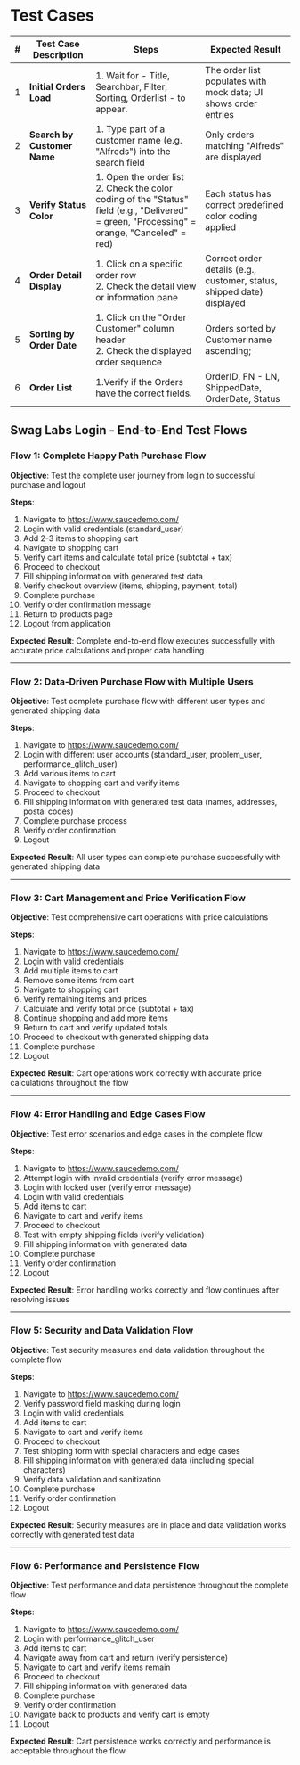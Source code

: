 # Test Cases

| #   | Test Case Description       | Steps                                                                                                                                          | Expected Result                                                        |
| --- | --------------------------- | ---------------------------------------------------------------------------------------------------------------------------------------------- | ---------------------------------------------------------------------- |
| 1   | **Initial Orders Load**     | 1. Wait for - Title, Searchbar, Filter, Sorting, Orderlist - to appear.                                                                        | The order list populates with mock data; UI shows order entries        |
| 2   | **Search by Customer Name** | 1. Type part of a customer name (e.g. "Alfreds") into the search field                                                                         | Only orders matching "Alfreds" are displayed                           |
| 3   | **Verify Status Color**     | 1. Open the order list<br>2. Check the color coding of the "Status" field (e.g., "Delivered" = green, "Processing" = orange, "Canceled" = red) | Each status has correct predefined color coding applied                |
| 4   | **Order Detail Display**    | 1. Click on a specific order row<br>2. Check the detail view or information pane                                                               | Correct order details (e.g., customer, status, shipped date) displayed |
| 5   | **Sorting by Order Date**   | 1. Click on the "Order Customer" column header<br>2. Check the displayed order sequence                                                        | Orders sorted by Customer name ascending;                              |
| 6   | **Order List**              | 1.Verify if the Orders have the correct fields.                                                                                                | OrderID, FN - LN, ShippedDate, OrderDate, Status                       |

## Swag Labs Login - End-to-End Test Flows

### Flow 1: Complete Happy Path Purchase Flow

**Objective**: Test the complete user journey from login to successful purchase and logout

**Steps**:

1. Navigate to https://www.saucedemo.com/
2. Login with valid credentials (standard_user)
3. Add 2-3 items to shopping cart
4. Navigate to shopping cart
5. Verify cart items and calculate total price (subtotal + tax)
6. Proceed to checkout
7. Fill shipping information with generated test data
8. Verify checkout overview (items, shipping, payment, total)
9. Complete purchase
10. Verify order confirmation message
11. Return to products page
12. Logout from application

**Expected Result**: Complete end-to-end flow executes successfully with accurate price calculations and proper data handling

---

### Flow 2: Data-Driven Purchase Flow with Multiple Users

**Objective**: Test complete purchase flow with different user types and generated shipping data

**Steps**:

1. Navigate to https://www.saucedemo.com/
2. Login with different user accounts (standard_user, problem_user, performance_glitch_user)
3. Add various items to cart
4. Navigate to shopping cart and verify items
5. Proceed to checkout
6. Fill shipping information with generated test data (names, addresses, postal codes)
7. Complete purchase process
8. Verify order confirmation
9. Logout

**Expected Result**: All user types can complete purchase successfully with generated shipping data

---

### Flow 3: Cart Management and Price Verification Flow

**Objective**: Test comprehensive cart operations with price calculations

**Steps**:

1. Navigate to https://www.saucedemo.com/
2. Login with valid credentials
3. Add multiple items to cart
4. Remove some items from cart
5. Navigate to shopping cart
6. Verify remaining items and prices
7. Calculate and verify total price (subtotal + tax)
8. Continue shopping and add more items
9. Return to cart and verify updated totals
10. Proceed to checkout with generated shipping data
11. Complete purchase
12. Logout

**Expected Result**: Cart operations work correctly with accurate price calculations throughout the flow

---

### Flow 4: Error Handling and Edge Cases Flow

**Objective**: Test error scenarios and edge cases in the complete flow

**Steps**:

1. Navigate to https://www.saucedemo.com/
2. Attempt login with invalid credentials (verify error message)
3. Login with locked user (verify error message)
4. Login with valid credentials
5. Add items to cart
6. Navigate to cart and verify items
7. Proceed to checkout
8. Test with empty shipping fields (verify validation)
9. Fill shipping information with generated data
10. Complete purchase
11. Verify order confirmation
12. Logout

**Expected Result**: Error handling works correctly and flow continues after resolving issues

---

### Flow 5: Security and Data Validation Flow

**Objective**: Test security measures and data validation throughout the complete flow

**Steps**:

1. Navigate to https://www.saucedemo.com/
2. Verify password field masking during login
3. Login with valid credentials
4. Add items to cart
5. Navigate to cart and verify items
6. Proceed to checkout
7. Test shipping form with special characters and edge cases
8. Fill shipping information with generated data (including special characters)
9. Verify data validation and sanitization
10. Complete purchase
11. Verify order confirmation
12. Logout

**Expected Result**: Security measures are in place and data validation works correctly with generated test data

---

### Flow 6: Performance and Persistence Flow

**Objective**: Test performance and data persistence throughout the complete flow

**Steps**:

1. Navigate to https://www.saucedemo.com/
2. Login with performance_glitch_user
3. Add items to cart
4. Navigate away from cart and return (verify persistence)
5. Navigate to cart and verify items remain
6. Proceed to checkout
7. Fill shipping information with generated data
8. Complete purchase
9. Verify order confirmation
10. Navigate back to products and verify cart is empty
11. Logout

**Expected Result**: Cart persistence works correctly and performance is acceptable throughout the flow

